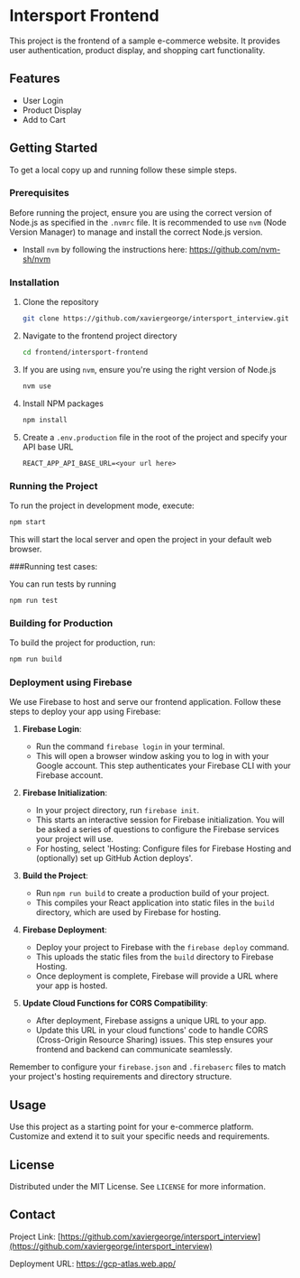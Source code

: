 # Intersport Frontend

This project is the frontend of a sample e-commerce website. It provides user authentication, product display, and shopping cart functionality.

## Features

- User Login
- Product Display
- Add to Cart

## Getting Started

To get a local copy up and running follow these simple steps.

### Prerequisites

Before running the project, ensure you are using the correct version of Node.js as specified in the `.nvmrc` file. It is recommended to use `nvm` (Node Version Manager) to manage and install the correct Node.js version.

- Install `nvm` by following the instructions here: https://github.com/nvm-sh/nvm

### Installation

1. Clone the repository
   ```sh
   git clone https://github.com/xaviergeorge/intersport_interview.git
   ```
2. Navigate to the frontend project directory
   ```sh
   cd frontend/intersport-frontend
   ```
3. If you are using `nvm`, ensure you're using the right version of Node.js
   ```sh
   nvm use
   ```
4. Install NPM packages
   ```sh
   npm install
   ```
5. Create a `.env.production` file in the root of the project and specify your API base URL
   ```env
   REACT_APP_API_BASE_URL=<your url here>
   ```

### Running the Project

To run the project in development mode, execute:

```sh
npm start
```

This will start the local server and open the project in your default web browser.

###Running test cases:

You can run tests by running

```
npm run test
```

### Building for Production

To build the project for production, run:

```sh
npm run build
```

### Deployment using Firebase

We use Firebase to host and serve our frontend application. Follow these steps to deploy your app using Firebase:

1. **Firebase Login**:

   - Run the command `firebase login` in your terminal.
   - This will open a browser window asking you to log in with your Google account. This step authenticates your Firebase CLI with your Firebase account.

2. **Firebase Initialization**:

   - In your project directory, run `firebase init`.
   - This starts an interactive session for Firebase initialization. You will be asked a series of questions to configure the Firebase services your project will use.
   - For hosting, select 'Hosting: Configure files for Firebase Hosting and (optionally) set up GitHub Action deploys'.

3. **Build the Project**:

   - Run `npm run build` to create a production build of your project.
   - This compiles your React application into static files in the `build` directory, which are used by Firebase for hosting.

4. **Firebase Deployment**:

   - Deploy your project to Firebase with the `firebase deploy` command.
   - This uploads the static files from the `build` directory to Firebase Hosting.
   - Once deployment is complete, Firebase will provide a URL where your app is hosted.

5. **Update Cloud Functions for CORS Compatibility**:
   - After deployment, Firebase assigns a unique URL to your app.
   - Update this URL in your cloud functions' code to handle CORS (Cross-Origin Resource Sharing) issues. This step ensures your frontend and backend can communicate seamlessly.

Remember to configure your `firebase.json` and `.firebaserc` files to match your project's hosting requirements and directory structure.

## Usage

Use this project as a starting point for your e-commerce platform. Customize and extend it to suit your specific needs and requirements.

## License

Distributed under the MIT License. See `LICENSE` for more information.

## Contact

Project Link: [https://github.com/xaviergeorge/intersport_interview](https://github.com/xaviergeorge/intersport_interview)

Deployment URL: https://gcp-atlas.web.app/
